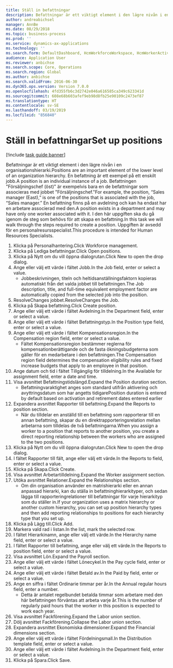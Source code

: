 ```yaml
---
title: Ställ in befattningar
description: Befattningar är ett viktigt element i den lägre nivån i en organisationshierarki.
author: andreabichsel
manager: AnnBe
ms.date: 08/29/2018
ms.topic: business-process
ms.prod: ''
ms.service: dynamics-ax-applications
ms.technology: ''
ms.search.form: DefaultDashboard, HcmWorkforceWorkspace, HcmWorkerActivityChart, HcmAllWorkersListPart, HcmPosition, HcmPositionNewPosition, HcmJobLookup, HcmPositionReportsToDialog, HcmPositionLookup, FinancialDimensionDefaultTemplatesLookup, DimensionLookup
audience: Application User
ms.reviewer: anbichse
ms.search.scope: Core, Operations
ms.search.region: Global
ms.author: anbichse
ms.search.validFrom: 2016-06-30
ms.dyn365.ops.version: Version 7.0.0
ms.openlocfilehash: 4fd355fb6c3d2742e046a616585ca349c623341d
ms.sourcegitcommit: 608e68b603afef9eb98d8fb25e90109c2473ef87
ms.translationtype: HT
ms.contentlocale: sv-SE
ms.lasthandoff: 03/19/2019
ms.locfileid: "856840"
---
```

# <a name="set-up-positions"></a><span data-ttu-id="28c29-103">Ställ in befattningar</span><span class="sxs-lookup"><span data-stu-id="28c29-103">Set up positions</span></span>

[!include [task guide banner](../../includes/task-guide-banner.md)]

<span data-ttu-id="28c29-104">Befattningar är ett viktigt element i den lägre nivån i en organisationshierarki.</span><span class="sxs-lookup"><span data-stu-id="28c29-104">Positions are an important element of the lower level of an organization hierarchy.</span></span> <span data-ttu-id="28c29-105">En befattning är ett exempel på ett enskilt jobb.</span><span class="sxs-lookup"><span data-stu-id="28c29-105">A position is an individual instance of a job.</span></span> <span data-ttu-id="28c29-106">Befattningen "Försäljningschef (öst)" är exempelvis bara en de befattningar som associeras med jobbet "Försäljningschef."</span><span class="sxs-lookup"><span data-stu-id="28c29-106">For example, the position, “Sales manager (East),” is one of the positions that is associated with the job, “Sales manager.”</span></span> <span data-ttu-id="28c29-107">En befattning finns på en avdelning och kan ha endast har en arbetare associerad med den.</span><span class="sxs-lookup"><span data-stu-id="28c29-107">A position exists in a department and may have only one worker associated with it.</span></span> <span data-ttu-id="28c29-108">I den här uppgiften ska du gå igenom de steg som behövs för att skapa en befattning.</span><span class="sxs-lookup"><span data-stu-id="28c29-108">In this task we will walk through the steps required to create a position.</span></span> <span data-ttu-id="28c29-109">Uppgiften är avsedd för en personalresursspecialist.</span><span class="sxs-lookup"><span data-stu-id="28c29-109">This procedure is intended for Human Resources Specialists.</span></span>

1. <span data-ttu-id="28c29-110">Klicka på Personalhantering.</span><span class="sxs-lookup"><span data-stu-id="28c29-110">Click Workforce management.</span></span>
2. <span data-ttu-id="28c29-111">Klicka på Lediga befattningar.</span><span class="sxs-lookup"><span data-stu-id="28c29-111">Click Open positions.</span></span>
3. <span data-ttu-id="28c29-112">Klicka på Nytt om du vill öppna dialogrutan.</span><span class="sxs-lookup"><span data-stu-id="28c29-112">Click New to open the drop dialog.</span></span>
4. <span data-ttu-id="28c29-113">Ange eller välj ett värde i fältet Jobb.</span><span class="sxs-lookup"><span data-stu-id="28c29-113">In the Job field, enter or select a value.</span></span>
    * <span data-ttu-id="28c29-114">Jobbeskrivningen, titeln och heltidsanställningsfaktorn kopieras automatiskt från det valda jobbet till befattningen.</span><span class="sxs-lookup"><span data-stu-id="28c29-114">The Job description, title, and full-time equivalent employment factor are automatically copied from the selected job into the position.</span></span>  
5. <span data-ttu-id="28c29-115">ResolveChanges jobbet.</span><span class="sxs-lookup"><span data-stu-id="28c29-115">ResolveChanges the Job.</span></span>
6. <span data-ttu-id="28c29-116">Klicka på Skapa befattning.</span><span class="sxs-lookup"><span data-stu-id="28c29-116">Click Create position.</span></span>
7. <span data-ttu-id="28c29-117">Ange eller välj ett värde i fältet Avdelning.</span><span class="sxs-lookup"><span data-stu-id="28c29-117">In the Department field, enter or select a value.</span></span>
8. <span data-ttu-id="28c29-118">Ange eller välj ett värde i fältet Befattningstyp.</span><span class="sxs-lookup"><span data-stu-id="28c29-118">In the Position type field, enter or select a value.</span></span>
9. <span data-ttu-id="28c29-119">Ange eller välj ett värde i fältet Kompensationsregion.</span><span class="sxs-lookup"><span data-stu-id="28c29-119">In the Compensation region field, enter or select a value.</span></span>
    * <span data-ttu-id="28c29-120">Fältet Kompensationsregion bestämmer reglerna för kompensationberättigande och de fasta ökningsbudgeterna som gäller för en medarbetare i den befattningen.</span><span class="sxs-lookup"><span data-stu-id="28c29-120">The Compensation region field determines the compensation eligibility rules and fixed increase budgets that apply to an employee in that position.</span></span>  
10. <span data-ttu-id="28c29-121">Ange datum och tid i fältet Tillgänglig för tilldelning.</span><span class="sxs-lookup"><span data-stu-id="28c29-121">In the Available for assignment field, enter a date and time.</span></span>
11. <span data-ttu-id="28c29-122">Visa avsnittet Befattningstidslängd.</span><span class="sxs-lookup"><span data-stu-id="28c29-122">Expand the Position duration section.</span></span>
    * <span data-ttu-id="28c29-123">Befattningvaraktighet anges som standard utifrån aktivering och avyttringsdatum som har angetts tidigare</span><span class="sxs-lookup"><span data-stu-id="28c29-123">Position duration is entered by default based on activation and retirement dates entered earlier</span></span>  
12. <span data-ttu-id="28c29-124">Expandera avsnittet Rapporter till befattning.</span><span class="sxs-lookup"><span data-stu-id="28c29-124">Expand the Reports to position section.</span></span>
    * <span data-ttu-id="28c29-125">När du tilldelar en anställd till en befattning som rapporterar till en annan befattning, skapar du en direktrapporteringsrelation mellan arbetarna som tilldelas de två befattningarna.</span><span class="sxs-lookup"><span data-stu-id="28c29-125">When you assign a worker to a position that reports to another position, you create a direct reporting relationship between the workers who are assigned to the two positions.</span></span>  
13. <span data-ttu-id="28c29-126">Klicka på Nytt om du vill öppna dialogrutan.</span><span class="sxs-lookup"><span data-stu-id="28c29-126">Click New to open the drop dialog.</span></span>
14. <span data-ttu-id="28c29-127">I fältet Rapporter till fält, ange eller välj ett värde.</span><span class="sxs-lookup"><span data-stu-id="28c29-127">In the Reports to field, enter or select a value.</span></span>
15. <span data-ttu-id="28c29-128">Klicka på Skapa.</span><span class="sxs-lookup"><span data-stu-id="28c29-128">Click Create.</span></span>
16. <span data-ttu-id="28c29-129">Visa avsnittet Arbetartilldelning.</span><span class="sxs-lookup"><span data-stu-id="28c29-129">Expand the Worker assignment section.</span></span>
17. <span data-ttu-id="28c29-130">Utöka avsnittet Relationer.</span><span class="sxs-lookup"><span data-stu-id="28c29-130">Expand the Relationships section.</span></span>
    * <span data-ttu-id="28c29-131">Om din organisation använder en matrishierarki eller en annan anpassad hierarki, kan du ställa in befattninghierarkityper, och sedan lägga till rapporteringrelationer till befattningar för varje hierarkityp som du ställer in.</span><span class="sxs-lookup"><span data-stu-id="28c29-131">If your organization uses a matrix hierarchy or another custom hierarchy, you can set up position hierarchy types and then add reporting relationships to positions for each hierarchy type that you set up.</span></span>  
18. <span data-ttu-id="28c29-132">Klicka på Lägg till.</span><span class="sxs-lookup"><span data-stu-id="28c29-132">Click Add.</span></span>
19. <span data-ttu-id="28c29-133">Markera vald rad i listan.</span><span class="sxs-lookup"><span data-stu-id="28c29-133">In the list, mark the selected row.</span></span>
20. <span data-ttu-id="28c29-134">I fältet Hierarkinamn, ange eller välj ett värde.</span><span class="sxs-lookup"><span data-stu-id="28c29-134">In the Hierarchy name field, enter or select a value.</span></span>
21. <span data-ttu-id="28c29-135">I fältet Rapporter till befattning, ange eller välj ett värde.</span><span class="sxs-lookup"><span data-stu-id="28c29-135">In the Reports to position field, enter or select a value.</span></span>
22. <span data-ttu-id="28c29-136">Visa avsnittet Lön.</span><span class="sxs-lookup"><span data-stu-id="28c29-136">Expand the Payroll section.</span></span>
23. <span data-ttu-id="28c29-137">Ange eller välj ett värde i fältet Lönecykel.</span><span class="sxs-lookup"><span data-stu-id="28c29-137">In the Pay cycle field, enter or select a value.</span></span>
24. <span data-ttu-id="28c29-138">Ange eller välj ett värde i fältet Betald av.</span><span class="sxs-lookup"><span data-stu-id="28c29-138">In the Paid by field, enter or select a value.</span></span>
25. <span data-ttu-id="28c29-139">Ange en siffra i fältet Ordinarie timmar per år.</span><span class="sxs-lookup"><span data-stu-id="28c29-139">In the Annual regular hours field, enter a number.</span></span>
    * <span data-ttu-id="28c29-140">Detta är antalet regelbundet betalda timmar som arbetare med den här befattningen förväntas att arbeta varje år.</span><span class="sxs-lookup"><span data-stu-id="28c29-140">This is the number of regularly paid hours that the worker in this position is expected to work each year.</span></span>  
26. <span data-ttu-id="28c29-141">Visa avsnittet Fackförening.</span><span class="sxs-lookup"><span data-stu-id="28c29-141">Expand the Labor union section.</span></span>
27. <span data-ttu-id="28c29-142">Dölj avsnittet Fackförening.</span><span class="sxs-lookup"><span data-stu-id="28c29-142">Collapse the Labor union section.</span></span>
28. <span data-ttu-id="28c29-143">Expandera avsnittet Ekonomiska dimensioner.</span><span class="sxs-lookup"><span data-stu-id="28c29-143">Expand the Financial dimensions section.</span></span>
29. <span data-ttu-id="28c29-144">Ange eller välj ett värde i fältet Fördelningsmall.</span><span class="sxs-lookup"><span data-stu-id="28c29-144">In the Distribution template field, enter or select a value.</span></span>
30. <span data-ttu-id="28c29-145">Ange eller välj ett värde i fältet Avdelning.</span><span class="sxs-lookup"><span data-stu-id="28c29-145">In the Department field, enter or select a value.</span></span>
31. <span data-ttu-id="28c29-146">Klicka på Spara.</span><span class="sxs-lookup"><span data-stu-id="28c29-146">Click Save.</span></span>

